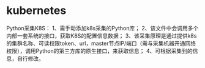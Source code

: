 # kubernetes
Python采集K8S：
1、需手动添加k8s采集的Python库；
2、该文件中会调用多个内部一套系统的接口，获取K8S的配置信息数据；
3、该采集原理是通过提供k8s的集群名称、可读权限token、url，master节点IP/端口（需与采集机器开通网络权限），调用Python的第三方库的原生接口，来获取信息；
4、可根据采集到的信息，自行修改。
